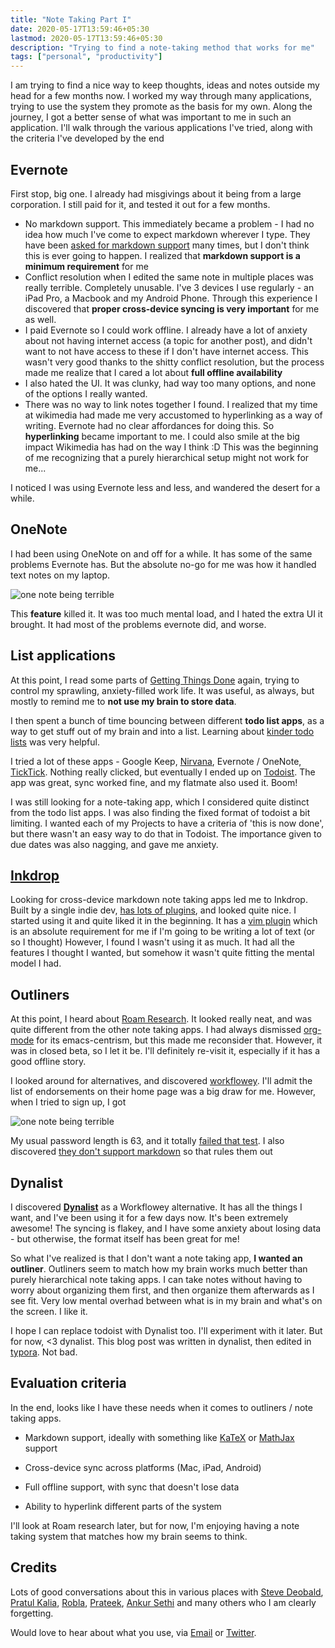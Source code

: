 ```yaml
---
title: "Note Taking Part I"
date: 2020-05-17T13:59:46+05:30
lastmod: 2020-05-17T13:59:46+05:30
description: "Trying to find a note-taking method that works for me"
tags: ["personal", "productivity"]
---
```




I am trying to find a nice way to keep thoughts, ideas and notes outside my head for a few months now. 
I worked my way through many applications, trying to use the system they promote as the basis for my own. Along the journey, I got a better sense of what was important to me in such an application. I'll walk through the various applications I've tried, along with the criteria I've developed by the end

## Evernote

First stop, big one. I already had misgivings about it being from a large corporation. I still paid for it, and tested it out for a few months. 

* No markdown support. This immediately became a problem - I had no idea how much I've come to expect markdown wherever I type. They have been [asked for markdown support](https://discussion.evernote.com/topic/118932-native-markdown-support/) many times, but I don't think this is ever going to happen. I realized that **markdown support is a minimum requirement** for me
* Conflict resolution when I edited the same note in multiple places was really terrible. Completely unusable. I've 3 devices I use regularly - an iPad Pro, a Macbook and my Android Phone. Through this experience I discovered that **proper cross-device syncing is very important** for me as well.
* I paid Evernote so I could work offline. I already have a lot of anxiety about not having internet access (a topic for another post), and didn't want to not have access to these if I don't have internet access. This wasn't very good thanks to the shitty conflict resolution, but the process made me realize that I cared a lot about **full offline availability**
* I also hated the UI. It was clunky, had way too many options, and none of the options I really wanted.
* There was no way to link notes together I found. I realized that my time at wikimedia had made me very accustomed to hyperlinking as a way of writing. Evernote had no clear affordances for doing this. So **hyperlinking** became important to me. I could also smile at the big impact Wikimedia has had on the way I think :D This was the beginning of me recognizing that a purely hierarchical setup might not work for me...

I noticed I was using Evernote less and less, and wandered the desert for a while.

## OneNote

I had been using OneNote on and off for a while. It has some of the same problems Evernote has. But the absolute no-go for me was how it handled text notes on my laptop.

![one note being terrible](/images/note-taking/onenote-terrible.png)

This __feature__ killed it. It was too much mental load, and I hated the extra UI it brought. It had most of the problems evernote did, and worse.

## List applications

At this point, I read some parts of [Getting Things Done](https://www.goodreads.com/book/show/1633.Getting_Things_Done) again, trying to control my sprawling, anxiety-filled work life. It was useful, as always, but mostly to remind me to **not use my brain to store data**.

I then spent a bunch of time bouncing between different **todo list apps**, as a way to get stuff out of my brain and into a list. Learning about [kinder todo lists](https://www.becktench.com/blog/2019/5/13/kinder-to-do-lists) was very helpful.

I tried a lot of these apps - Google Keep, [Nirvana](https://www.nirvanahq.com/), Evernote / OneNote, [TickTick](https://ticktick.com/). Nothing really clicked, but eventually I ended up on [Todoist](https://todoist.com/app/). The app was great, sync worked fine, and my flatmate also used it. Boom!

I was still looking for a note-taking app, which I considered quite distinct from the todo list apps. I was also finding the fixed format of todoist a bit limiting. I wanted each of my Projects to have a criteria of 'this is now done', but there wasn't an easy way to do that in Todoist. The importance given to due dates was also nagging, and gave me anxiety.

## [Inkdrop](https://www.inkdrop.app/)
Looking for cross-device markdown note taking apps led me to Inkdrop. Built by a single indie dev, [has lots of plugins](https://my.inkdrop.app/plugins), and looked quite nice. I started using it and quite liked it in the beginning. It has a [vim plugin](https://my.inkdrop.app/plugins/vim) which is an absolute requirement for me if I'm going to be writing a lot of text (or so I thought)
However, I found I wasn't using it as much. It had all the features I thought I wanted, but somehow it wasn't quite fitting the mental model I had.

## Outliners

At this point, I heard about [Roam Research](https://roamresearch.com/). It looked really neat, and was quite different from the other note taking apps. I had always dismissed [org-mode](https://orgmode.org/) for its emacs-centrism, but this made me reconsider that. However, it was in closed beta, so I let it be. I'll definitely re-visit it, especially if it has a good offline story.

I looked around for alternatives, and discovered [workflowey](https://workflowy.com/). I'll admit the list of endorsements on their home page was a big draw for me. 
However, when I tried to sign up, I got

![one note being terrible](/images/note-taking/workflowey-password.jpg)

My usual password length is 63, and it totally [failed that test](https://twitter.com/WorkFlowy/status/1261034917011632128). I also discovered [they don't support markdown](https://workflowy.zendesk.com/hc/en-us/community/posts/360007921026-Needs-some-kind-of-Markdown-syntax-support-) so that rules them out

## Dynalist
I discovered **[Dynalist](https://dynalist.io/)** as a Workflowey alternative. It has all the things I want, and I've been using it for a few days now. It's been extremely awesome! The syncing is flakey, and I have some anxiety about losing data - but otherwise, the format itself has been great for me!

So what I've realized is that I don't want a note taking app, **I wanted an outliner**. Outliners seem to match how my brain works much better than purely hierarchical note taking apps. I can take notes without having to worry about organizing them first, and then organize them afterwards as I see fit. Very low mental overhad between what is in my brain and what's on the screen. I like it.

I hope I can replace todoist with Dynalist too. I'll experiment with it later. But for now, <3 dynalist. This blog post was written in dynalist, then edited in [typora](https://typora.io/). Not bad.

## Evaluation criteria

In the end, looks like I have these needs when it comes to outliners / note taking apps.

* Markdown support, ideally with something like [KaTeX](https://katex.org/) or [MathJax](https://www.mathjax.org/) support

* Cross-device sync across platforms (Mac, iPad, Android)

* Full offline support, with sync that doesn't lose data

* Ability to hyperlink different parts of the system

  

I'll look at Roam research later, but for now, I'm enjoying having a note taking system that matches how my brain seems to think.

## Credits

Lots of good conversations about this in various places with [Steve Deobald](https://www.deobald.ca/), [Pratul Kalia](https://twitter.com/prxtl), [Robla](https://twitter.com/robla), [Prateek](https://prtksxna.com/), [Ankur Sethi](https://ankursethi.in/) and many others who I am clearly forgetting.

Would love to hear about what you use, via [Email](mailto:yuvipanda@gmail.com) or [Twitter](https://twitter.com/yuvipanda).